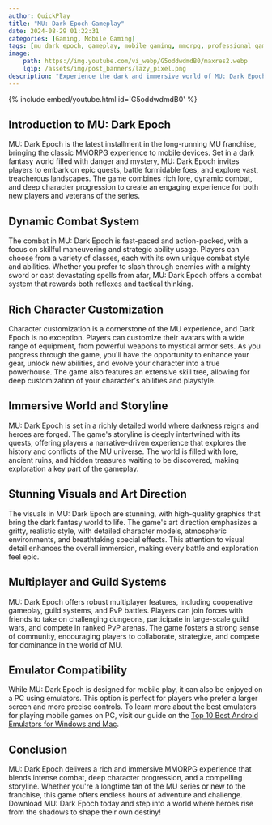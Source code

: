 ```yaml
---
author: QuickPlay
title: "MU: Dark Epoch Gameplay"
date: 2024-08-29 01:22:31
categories: [Gaming, Mobile Gaming]
tags: [mu dark epoch, gameplay, mobile gaming, mmorpg, professional gamers, fantasy rpg]
image: 
    path: https://img.youtube.com/vi_webp/G5oddwdmdB0/maxres2.webp
    lqip: /assets/img/post_banners/lazy_pixel.png
description: "Experience the dark and immersive world of MU: Dark Epoch, where epic battles and legendary heroes define your journey."
---
```


{% include embed/youtube.html id='G5oddwdmdB0' %}

## Introduction to MU: Dark Epoch

MU: Dark Epoch is the latest installment in the long-running MU franchise, bringing the classic MMORPG experience to mobile devices. Set in a dark fantasy world filled with danger and mystery, MU: Dark Epoch invites players to embark on epic quests, battle formidable foes, and explore vast, treacherous landscapes. The game combines rich lore, dynamic combat, and deep character progression to create an engaging experience for both new players and veterans of the series.

## Dynamic Combat System

The combat in MU: Dark Epoch is fast-paced and action-packed, with a focus on skillful maneuvering and strategic ability usage. Players can choose from a variety of classes, each with its own unique combat style and abilities. Whether you prefer to slash through enemies with a mighty sword or cast devastating spells from afar, MU: Dark Epoch offers a combat system that rewards both reflexes and tactical thinking.

## Rich Character Customization

Character customization is a cornerstone of the MU experience, and Dark Epoch is no exception. Players can customize their avatars with a wide range of equipment, from powerful weapons to mystical armor sets. As you progress through the game, you'll have the opportunity to enhance your gear, unlock new abilities, and evolve your character into a true powerhouse. The game also features an extensive skill tree, allowing for deep customization of your character's abilities and playstyle.

## Immersive World and Storyline

MU: Dark Epoch is set in a richly detailed world where darkness reigns and heroes are forged. The game's storyline is deeply intertwined with its quests, offering players a narrative-driven experience that explores the history and conflicts of the MU universe. The world is filled with lore, ancient ruins, and hidden treasures waiting to be discovered, making exploration a key part of the gameplay.

## Stunning Visuals and Art Direction

The visuals in MU: Dark Epoch are stunning, with high-quality graphics that bring the dark fantasy world to life. The game's art direction emphasizes a gritty, realistic style, with detailed character models, atmospheric environments, and breathtaking special effects. This attention to visual detail enhances the overall immersion, making every battle and exploration feel epic.

## Multiplayer and Guild Systems

MU: Dark Epoch offers robust multiplayer features, including cooperative gameplay, guild systems, and PvP battles. Players can join forces with friends to take on challenging dungeons, participate in large-scale guild wars, and compete in ranked PvP arenas. The game fosters a strong sense of community, encouraging players to collaborate, strategize, and compete for dominance in the world of MU.

## Emulator Compatibility

While MU: Dark Epoch is designed for mobile play, it can also be enjoyed on a PC using emulators. This option is perfect for players who prefer a larger screen and more precise controls. To learn more about the best emulators for playing mobile games on PC, visit our guide on the [Top 10 Best Android Emulators for Windows and Mac](https://quickplaymobile.github.io/posts/Top-10-Best-Android-Emulators-for-Windows-and-Mac/).

## Conclusion

MU: Dark Epoch delivers a rich and immersive MMORPG experience that blends intense combat, deep character progression, and a compelling storyline. Whether you're a longtime fan of the MU series or new to the franchise, this game offers endless hours of adventure and challenge. Download MU: Dark Epoch today and step into a world where heroes rise from the shadows to shape their own destiny!
